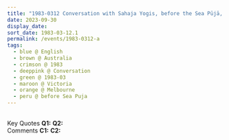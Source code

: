 ```yaml
---
title: "1983-0312 Conversation with Sahaja Yogis, before the Sea Pūjā, Melbourne, Victoria, Australia"
date: 2023-09-30
display_date: 
sort_date: 1983-03-12.1
permalink: /events/1983-0312-a
tags:
  - blue @ English
  - brown @ Australia
  - crimson @ 1983
  - deeppink @ Conversation
  - green @ 1983-03
  - maroon @ Victoria
  - orange @ Melbourne
  - peru @ before Sea Puja
---
```


<br>

<wave-list>
  <list-title color="DarkSeaGreen" width="55">Key Quotes</list-title>
  <list-item color="BlanchedAlmond" width="280"><b>Q1:</b> <i></i></list-item>
  <list-item color="Lavender" width="280"><b>Q2:</b> <i></i></list-item>
</wave-list>

<br>

<wave-list>
  <list-title color="DarkSeaGreen" width="55">Comments</list-title>
  <list-item color="BlanchedAlmond" width="280"><b>C1:</b> <i></i></list-item>
  <list-item color="Lavender" width="280"><b>C2:</b> <i></i></list-item>
</wave-list>